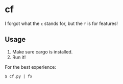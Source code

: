 # cf

I forgot what the `c` stands for, but the `f` is for features!

## Usage

1. Make sure cargo is installed.
2. Run it!

For the best experience:

```
$ cf.py | fx
```
